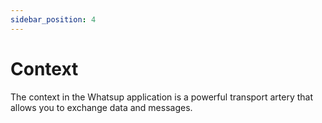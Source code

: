```yaml
---
sidebar_position: 4
---
```


# Context

The context in the Whatsup application is a powerful transport artery that allows you to exchange data and messages.
